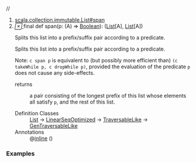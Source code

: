//
<ol>
<li><a href="https://www.scala-lang.org/api/2.12.3/scala/collection/immutable/List.html#span(p:A=>Boolean):(List[A],List[A])">scala.collection.immutable.List#span</a></li>
<li name="scala.collection.immutable.List#span" visbl="pub" class="indented0 " data-isabs="false" fullcomment="yes" group="Ungrouped"> <a id="span(p:A=>Boolean):(List[A],List[A])"></a><a id="span((A)⇒Boolean):(List[A],List[A])"></a> <span class="permalink"> <a href="../../../scala/collection/immutable/List.html#span(p:A=>Boolean):(List[A],List[A])" title="Permalink"> <i class="material-icons"></i> </a> </span> <span class="modifier_kind"> <span class="modifier">final </span> <span class="kind">def</span> </span> <span class="symbol"> <span class="name">span</span><span class="params">(<span name="p">p: (<span class="extype" name="scala.collection.immutable.List.A">A</span>) ⇒ <a href="../../Boolean.html" class="extype" name="scala.Boolean">Boolean</a></span>)</span><span class="result">: (<a href="" class="extype" name="scala.collection.immutable.List">List</a>[<span class="extype" name="scala.collection.immutable.List.A">A</span>], <a href="" class="extype" name="scala.collection.immutable.List">List</a>[<span class="extype" name="scala.collection.immutable.List.A">A</span>])</span> </span> <p class="shortcomment cmt">Splits this list into a prefix/suffix pair according to a predicate.</p>
 <div class="fullcomment">
  <div class="comment cmt">
   <p>Splits this list into a prefix/suffix pair according to a predicate.</p>
   <p> Note: <code>c span p</code> is equivalent to (but possibly more efficient than) <code>(c takeWhile p, c dropWhile p)</code>, provided the evaluation of the predicate <code>p</code> does not cause any side-effects.</p>
  </div>
  <dl class="paramcmts block">
   <dt>
    returns
   </dt>
   <dd class="cmt">
    <p>a pair consisting of the longest prefix of this list whose elements all satisfy <code>p</code>, and the rest of this list.</p>
   </dd>
  </dl>
  <dl class="attributes block"> 
   <dt>
    Definition Classes
   </dt>
   <dd>
    <a href="" class="extype" name="scala.collection.immutable.List">List</a> → 
    <a href="../LinearSeqOptimized.html" class="extype" name="scala.collection.LinearSeqOptimized">LinearSeqOptimized</a> → 
    <a href="../TraversableLike.html" class="extype" name="scala.collection.TraversableLike">TraversableLike</a> → 
    <a href="../GenTraversableLike.html" class="extype" name="scala.collection.GenTraversableLike">GenTraversableLike</a>
   </dd>
   <dt>
    Annotations
   </dt>
   <dd> 
    <span class="name">@<a href="../../inline.html" class="extype" name="scala.inline">inline</a></span>
    <span class="args">()</span> 
   </dd>
  </dl>
 </div> </li>
        </ol>


### Examples



